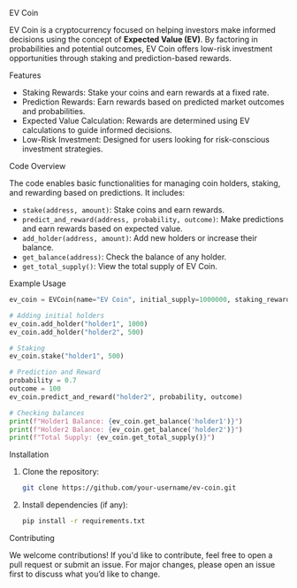 

EV Coin

EV Coin is a cryptocurrency focused on helping investors make informed decisions using the concept of **Expected Value (EV)**. By factoring in probabilities and potential outcomes, EV Coin offers low-risk investment opportunities through staking and prediction-based rewards.

 Features

- Staking Rewards: Stake your coins and earn rewards at a fixed rate.
- Prediction Rewards: Earn rewards based on predicted market outcomes and probabilities.
- Expected Value Calculation: Rewards are determined using EV calculations to guide informed decisions.
- Low-Risk Investment: Designed for users looking for risk-conscious investment strategies.

 Code Overview

The code enables basic functionalities for managing coin holders, staking, and rewarding based on predictions. It includes:

- `stake(address, amount)`: Stake coins and earn rewards.
- `predict_and_reward(address, probability, outcome)`: Make predictions and earn rewards based on expected value.
- `add_holder(address, amount)`: Add new holders or increase their balance.
- `get_balance(address)`: Check the balance of any holder.
- `get_total_supply()`: View the total supply of EV Coin.

 Example Usage

```python
ev_coin = EVCoin(name="EV Coin", initial_supply=1000000, staking_reward_rate=0.05, prediction_reward_rate=0.10)

# Adding initial holders
ev_coin.add_holder("holder1", 1000)
ev_coin.add_holder("holder2", 500)

# Staking
ev_coin.stake("holder1", 500)

# Prediction and Reward
probability = 0.7
outcome = 100
ev_coin.predict_and_reward("holder2", probability, outcome)

# Checking balances
print(f"Holder1 Balance: {ev_coin.get_balance('holder1')}")
print(f"Holder2 Balance: {ev_coin.get_balance('holder2')}")
print(f"Total Supply: {ev_coin.get_total_supply()}")
```

 Installation

1. Clone the repository:
   ```bash
   git clone https://github.com/your-username/ev-coin.git
   ```
2. Install dependencies (if any):
   ```bash
   pip install -r requirements.txt
   ```

 Contributing

We welcome contributions! If you'd like to contribute, feel free to open a pull request or submit an issue. For major changes, please open an issue first to discuss what you’d like to change.
